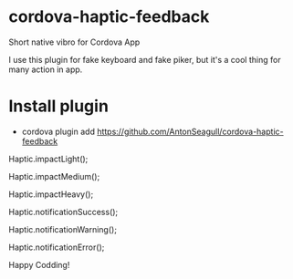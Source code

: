# cordova-haptic-feedback
Short native vibro for Cordova App


I use this plugin for fake keyboard and fake piker, but it's a cool thing for many action in app.

# Install plugin 
- cordova plugin add https://github.com/AntonSeagull/cordova-haptic-feedback

Haptic.impactLight();

Haptic.impactMedium();

Haptic.impactHeavy();

Haptic.notificationSuccess();

Haptic.notificationWarning();

Haptic.notificationError();

Happy Codding!
